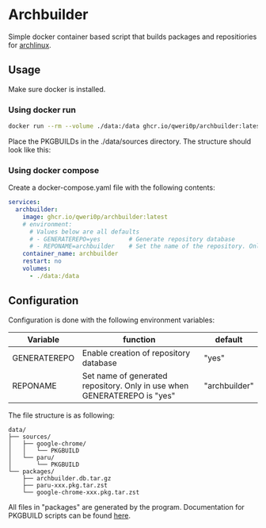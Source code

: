 # Archbuilder

Simple docker container based script that builds packages and repositiories for [archlinux](https://archlinux.org).

## Usage

Make sure docker is installed.  

### Using docker run

```sh
docker run --rm --volume ./data:/data ghcr.io/qweri0p/archbuilder:latest
```

Place the PKGBUILDs in the ./data/sources directory.
The structure should look like this:

### Using docker compose

Create a docker-compose.yaml file with the following contents:

```yaml
services:
  archbuilder:
    image: ghcr.io/qweri0p/archbuilder:latest
    # environment:
      # Values below are all defaults
      # - GENERATEREPO=yes        # Generate repository database
      # - REPONAME=archbuilder    # Set the name of the repository. Only used if GENERATEREPO is set to yes
    container_name: archbuilder
    restart: no
    volumes:
      - ./data:/data

```

## Configuration

Configuration is done with the following environment variables:

Variable|function|default
---|---|---
GENERATEREPO|Enable creation of repository database|"yes"
REPONAME|Set name of generated repository. Only in use when GENERATEREPO is "yes"|"archbuilder"

The file structure is as following:

```text
data/
├── sources/
│   ├── google-chrome/
│   │   └── PKGBUILD
│   └── paru/
│       └── PKGBUILD
└── packages/
    ├── archbuilder.db.tar.gz
    ├── paru-xxx.pkg.tar.zst
    └── google-chrome-xxx.pkg.tar.zst
```

All files in "packages" are generated by the program.
Documentation for PKGBUILD scripts can be found [here](https://wiki.archlinux.org/title/PKGBUILD).
